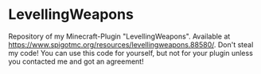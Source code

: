 # LevellingWeapons
Repository of my Minecraft-Plugin "LevellingWeapons". Available at https://www.spigotmc.org/resources/levellingweapons.88580/.
Don't steal my code! You can use this code for yourself, but not for your plugin unless you contacted me and got an agreement!
